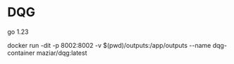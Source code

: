 # DQG
go 1.23


docker run -dit -p 8002:8002 -v $(pwd)/outputs:/app/outputs --name dqg-container maziar/dqg:latest
